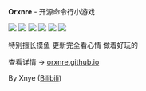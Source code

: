 **Orxnre** - 开源命令行小游戏

![](https://img.shields.io/badge/%E8%AF%AD%E8%A8%80-%E9%93%81%E9%94%88　~%20Rust%20Programming%20Language-ffc832)
![](https://img.shields.io/badge/%E8%BF%9B%E5%BA%A6-%E5%B7%B2%E6%96%B0%E5%BB%BA%E6%96%87%E4%BB%B6%E5%A4%B9　~%20mkdir%20c:/windows/system32-70ff5c)
![](https://img.shields.io/badge/%E5%8D%8F%E8%AE%AE-%E5%80%92%E8%BF%87%E6%9D%A5%E7%9A%84%E5%8D%8F%E8%AE%AE　~%20The%20Unlicense-2fbaff)
![](https://img.shields.io/badge/%E6%9C%80%E6%96%B0%E7%89%88%E6%9C%AC-%E8%87%AA%E5%B7%B1%E5%8E%BBReleases%E9%87%8C%E7%9C%8B　~%20Check%20it%20yourself-8955ef)
![](https://img.shields.io/badge/%E4%B8%8B%E6%AC%A1%E6%9B%B4%E6%96%B0-%E6%88%91%E4%B9%9F%E4%B8%8D%E7%9F%A5%E9%81%93%E4%BB%80%E4%B9%88%E6%97%B6%E5%80%99　~%20Till%20When%3F-f379ef)
![](https://img.shields.io/badge/%E6%9C%80%E9%95%BF%E6%9B%B4%E6%96%B0%E9%97%B4%E9%9A%94%E5%A4%A9%E6%95%B0-296-black)

特别擅长摸鱼 更新完全看心情 做着好玩的

查看详情 → [orxnre.github.io](https://orxnre.github.io)

By Xnye ([Bilibili](https://space.bilibili.com/357881808))
